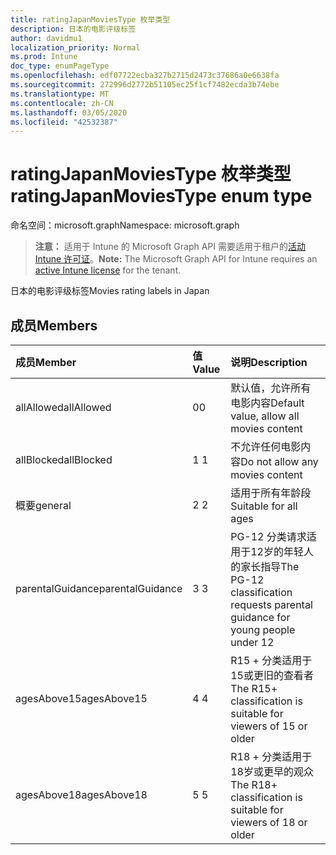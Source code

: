 ```yaml
---
title: ratingJapanMoviesType 枚举类型
description: 日本的电影评级标签
author: davidmu1
localization_priority: Normal
ms.prod: Intune
doc_type: enumPageType
ms.openlocfilehash: edf07722ecba327b2715d2473c37686a0e6638fa
ms.sourcegitcommit: 272996d2772b51105ec25f1cf7482ecda3b74ebe
ms.translationtype: MT
ms.contentlocale: zh-CN
ms.lasthandoff: 03/05/2020
ms.locfileid: "42532387"
---
```

# <a name="ratingjapanmoviestype-enum-type"></a><span data-ttu-id="4d5c5-103">ratingJapanMoviesType 枚举类型</span><span class="sxs-lookup"><span data-stu-id="4d5c5-103">ratingJapanMoviesType enum type</span></span>

<span data-ttu-id="4d5c5-104">命名空间：microsoft.graph</span><span class="sxs-lookup"><span data-stu-id="4d5c5-104">Namespace: microsoft.graph</span></span>

> <span data-ttu-id="4d5c5-105">**注意：** 适用于 Intune 的 Microsoft Graph API 需要适用于租户的[活动 Intune 许可证](https://go.microsoft.com/fwlink/?linkid=839381)。</span><span class="sxs-lookup"><span data-stu-id="4d5c5-105">**Note:** The Microsoft Graph API for Intune requires an [active Intune license](https://go.microsoft.com/fwlink/?linkid=839381) for the tenant.</span></span>

<span data-ttu-id="4d5c5-106">日本的电影评级标签</span><span class="sxs-lookup"><span data-stu-id="4d5c5-106">Movies rating labels in Japan</span></span>

## <a name="members"></a><span data-ttu-id="4d5c5-107">成员</span><span class="sxs-lookup"><span data-stu-id="4d5c5-107">Members</span></span>
|<span data-ttu-id="4d5c5-108">成员</span><span class="sxs-lookup"><span data-stu-id="4d5c5-108">Member</span></span>|<span data-ttu-id="4d5c5-109">值</span><span class="sxs-lookup"><span data-stu-id="4d5c5-109">Value</span></span>|<span data-ttu-id="4d5c5-110">说明</span><span class="sxs-lookup"><span data-stu-id="4d5c5-110">Description</span></span>|
|:---|:---|:---|
|<span data-ttu-id="4d5c5-111">allAllowed</span><span class="sxs-lookup"><span data-stu-id="4d5c5-111">allAllowed</span></span>|<span data-ttu-id="4d5c5-112">0</span><span class="sxs-lookup"><span data-stu-id="4d5c5-112">0</span></span>|<span data-ttu-id="4d5c5-113">默认值，允许所有电影内容</span><span class="sxs-lookup"><span data-stu-id="4d5c5-113">Default value, allow all movies content</span></span>|
|<span data-ttu-id="4d5c5-114">allBlocked</span><span class="sxs-lookup"><span data-stu-id="4d5c5-114">allBlocked</span></span>|<span data-ttu-id="4d5c5-115">1 </span><span class="sxs-lookup"><span data-stu-id="4d5c5-115">1</span></span>|<span data-ttu-id="4d5c5-116">不允许任何电影内容</span><span class="sxs-lookup"><span data-stu-id="4d5c5-116">Do not allow any movies content</span></span>|
|<span data-ttu-id="4d5c5-117">概要</span><span class="sxs-lookup"><span data-stu-id="4d5c5-117">general</span></span>|<span data-ttu-id="4d5c5-118">2 </span><span class="sxs-lookup"><span data-stu-id="4d5c5-118">2</span></span>|<span data-ttu-id="4d5c5-119">适用于所有年龄段</span><span class="sxs-lookup"><span data-stu-id="4d5c5-119">Suitable for all ages</span></span>|
|<span data-ttu-id="4d5c5-120">parentalGuidance</span><span class="sxs-lookup"><span data-stu-id="4d5c5-120">parentalGuidance</span></span>|<span data-ttu-id="4d5c5-121">3 </span><span class="sxs-lookup"><span data-stu-id="4d5c5-121">3</span></span>|<span data-ttu-id="4d5c5-122">PG-12 分类请求适用于12岁的年轻人的家长指导</span><span class="sxs-lookup"><span data-stu-id="4d5c5-122">The PG-12 classification requests parental guidance for young people under 12</span></span>|
|<span data-ttu-id="4d5c5-123">agesAbove15</span><span class="sxs-lookup"><span data-stu-id="4d5c5-123">agesAbove15</span></span>|<span data-ttu-id="4d5c5-124">4 </span><span class="sxs-lookup"><span data-stu-id="4d5c5-124">4</span></span>|<span data-ttu-id="4d5c5-125">R15 + 分类适用于15或更旧的查看者</span><span class="sxs-lookup"><span data-stu-id="4d5c5-125">The R15+ classification is suitable for viewers of 15 or older</span></span>|
|<span data-ttu-id="4d5c5-126">agesAbove18</span><span class="sxs-lookup"><span data-stu-id="4d5c5-126">agesAbove18</span></span>|<span data-ttu-id="4d5c5-127">5 </span><span class="sxs-lookup"><span data-stu-id="4d5c5-127">5</span></span>|<span data-ttu-id="4d5c5-128">R18 + 分类适用于18岁或更早的观众</span><span class="sxs-lookup"><span data-stu-id="4d5c5-128">The R18+ classification is suitable for viewers of 18 or older</span></span>|




